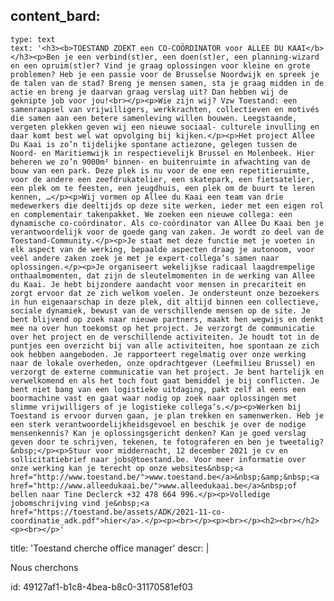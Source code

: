 content_bard:
  -
    type: text
    text: '<h3><b>TOESTAND ZOEKT een CO-COÖRDINATOR voor ALLEE DU KAAI</b></h3><p>Ben je een verbind(st)er, een doen(st)er, een planning-wizard en een opruim(st)er? Vind je graag oplossingen voor kleine en grote problemen? Heb je een passie voor de Brusselse Noordwijk en spreek je de talen van de stad? Breng je mensen samen, sta je graag midden in de actie en breng je daarvan graag verslag uit? Dan hebben wij de geknipte job voor jou!<br></p><p>Wie zijn wij? Vzw Toestand: een samenraapsel van vrijwilligers, werkkrachten, collectieven en motivés die samen aan een betere samenleving willen bouwen. Leegstaande, vergeten plekken geven wij een nieuwe sociaal- culturele invulling en daar komt best wel wat opvolging bij kijken.</p><p>Het project Allee Du Kaai is zo’n tijdelijke spontane actiezone, gelegen tussen de Noord- en Maritiemwijk in respectievelijk Brussel en Molenbeek. Hier beheren we zo’n 9000m² binnen- en buitenruimte in afwachting van de bouw van een park. Deze plek is nu voor de ene een repetitieruimte, voor de andere een zeefdrukatelier, een skatepark, een fietsatelier, een plek om te feesten, een jeugdhuis, een plek om de buurt te leren kennen, …</p><p>Wij vormen op Allee du Kaai een team van drie medewerkers die deeltijds op deze site werken, ieder met een eigen rol en complementair takenpakket. We zoeken een nieuwe collega: een dynamische co-coördinator. Als co-coördinator van Allee Du Kaai ben je verantwoordelijk voor de goede gang van zaken. Je wordt zo deel van de Toestand-Community.</p><p>Je staat met deze functie met je voeten in elk aspect van de werking, bepaalde aspecten draag je autonoom, voor veel andere zaken zoek je met je expert-collega’s samen naar oplossingen.</p><p>Je organiseert wekelijkse radicaal laagdrempelige onthaalmomenten, dat zijn de sleutelmomenten in de werking van Allee du Kaai. Je hebt bijzondere aandacht voor mensen in precariteit en zorgt ervoor dat ze zich welkom voelen. Je ondersteunt onze bezoekers in hun eigenaarschap in deze plek, dit altijd binnen een collectieve, sociale dynamiek, bewust van de verschillende mensen op de site. Je bent blijvend op zoek naar nieuwe partners, maakt hen wegwijs en denkt mee na over hun toekomst op het project. Je verzorgt de communicatie over het project en de verschillende activiteiten. Je houdt tot in de puntjes een overzicht bij van alle activiteiten, hoe spontaan ze zich ook hebben aangeboden. Je rapporteert regelmatig over onze werking naar de lokale overheden, onze opdrachtgever (Leefmilieu Brussel) en verzorgt de externe communicatie van het project. Je bent hartelijk en verwelkomend en als het toch fout gaat bemiddel je bij conflicten. Je bent niet bang van een logistieke uitdaging, pakt zelf al eens een boormachine vast en gaat waar nodig op zoek naar oplossingen met slimme vrijwilligers of je logistieke collega’s.</p><p>Werken bij Toestand is ervoor durven gaan, je plan trekken en samenwerken. Heb je een sterk verantwoordelijkheidsgevoel en beschik je over de nodige mensenkennis? Kan je oplossingsgericht denken? Kan je goed verslag geven door te schrijven, tekenen, te fotograferen en ben je tweetalig?&nbsp;</p><p>Stuur voor middernacht, 12 december 2021 je cv en sollicitatiebrief naar jobs@toestand.be. Voor meer informatie over onze werking kan je terecht op onze websites&nbsp;<a href="http://www.toestand.be/">www.toestand.be</a>&nbsp;&amp;&nbsp;<a href="http://www.alleedukaai.be/">www.alleedukaai.be</a>&nbsp;of bellen naar Tine Declerck +32 478 664 996.</p><p>Volledige jobomschrijving vind je&nbsp;<a href="https://toestand.be/assets/ADK/2021-11-co-coordinatie_adk.pdf">hier</a>.</p><p><br></p><p><br></p><h2><br></h2><p><br></p>'
title: 'Toestand cherche office manager'
descr: |
  <p>Nous cherchons
  </p>
  
id: 49127af1-b1c8-4bea-b8c0-31170581ef03
